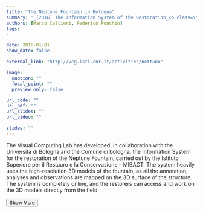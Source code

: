 ```yaml
---
title: "The Neptune Fountain in Bologna"
summary: "_[2016] The Information System of the Restoration_<p class=\"summary\">The Visual Computing Lab has developed, in collaboration with the Università di Bologna and the Comune di bologna, the Information System for the restoration of the Neptune Fountain, carried out by the Istituto Superiore per il Restauro e la Conservazione – MIBACT. The system heavily uses the high-resolution 3D models of the fountain, as all the annotation, analyses and observations are mapped on the 3D surface of the structure. The system is completely online, and the restorers can access and work on the 3D models directly from the field.</p>"
authors: [Marco Callieri, Federico Ponchio]
tags: 
- 

date: 2016-01-01
show_date: false

external_link: "http://vcg.isti.cnr.it/activities/nettuno"

image:
  caption: ""
  focal_point: ""
  preview_only: false

url_code: ""
url_pdf: ""
url_slides: ""
url_video: ""

slides: ""
---
```

<p>The Visual Computing Lab has developed, in collaboration with the Università di Bologna and the Comune di bologna, the Information System for the restoration of the Neptune Fountain, carried out by the Istituto Superiore per il Restauro e la Conservazione – MIBACT. The system heavily uses the high-resolution 3D models of the fountain, as all the annotation, analyses and observations are mapped on the 3D surface of the structure. The system is completely online, and the restorers can access and work on the 3D models directly from the field.</p>
<button onclick="console.log('a')">Show More</button>
